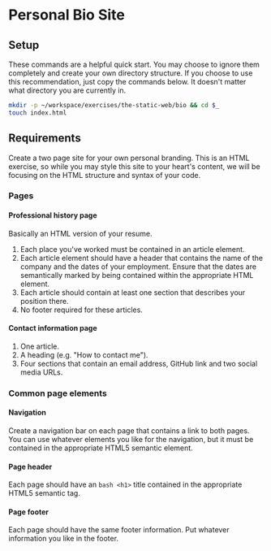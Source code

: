 # Personal Bio Site

## Setup
These commands are a helpful quick start. You may choose to ignore them completely and create your own directory structure. If you choose to use this recommendation, just copy the commands below. It doesn't matter what directory you are currently in.

```bash
mkdir -p ~/workspace/exercises/the-static-web/bio && cd $_
touch index.html
```

## Requirements
Create a two page site for your own personal branding. This is an HTML exercise, so while you may style this site to your heart's content, we will be focusing on the HTML structure and syntax of your code.

### Pages

#### Professional history page
Basically an HTML version of your resume.
1. Each place you've worked must be contained in an article element.
2. Each article element should have a header that contains the name of the company and the dates of your employment. Ensure that the dates are semantically marked by being contained within the appropriate HTML element.
3. Each article should contain at least one section that describes your position there.
4. No footer required for these articles.

#### Contact information page
1. One article.
2. A heading (e.g. "How to contact me").
3. Four sections that contain an email address, GitHub link and two social media URLs.

### Common page elements

#### Navigation
Create a navigation bar on each page that contains a link to both pages. You can use whatever elements you like for the navigation, but it must be contained in the appropriate HTML5 semantic element.

#### Page header
Each page should have an ```bash <h1>``` title contained in the appropriate HTML5 semantic tag.

#### Page footer
Each page should have the same footer information. Put whatever information you like in the footer.
